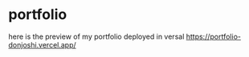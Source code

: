 # portfolio

here is the preview of my portfolio deployed in versal 
https://portfolio-donjoshi.vercel.app/
